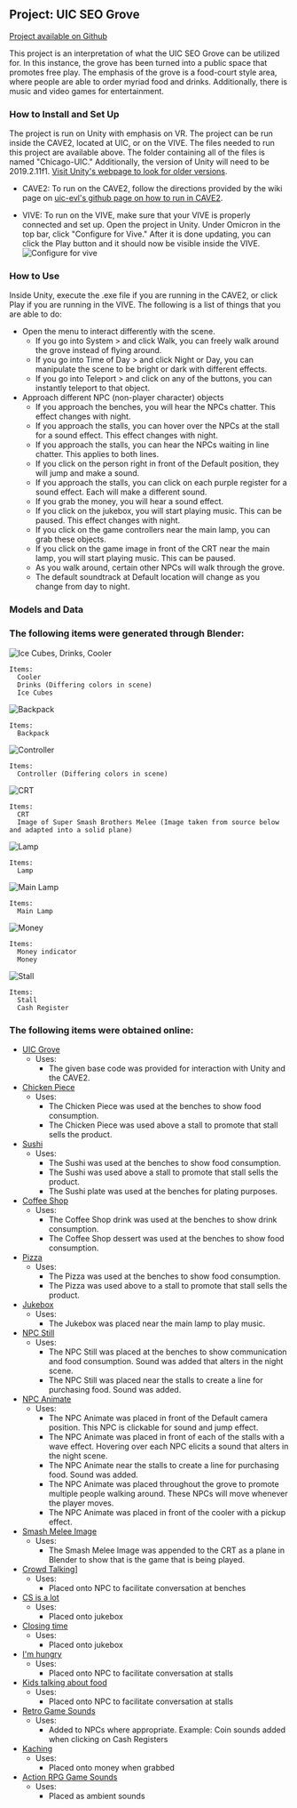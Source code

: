 ## Project: UIC SEO Grove

[Project available on Github](https://github.com/tsodapop/CS528-Project-1)

This project is an interpretation of what the UIC SEO Grove can be utilized for. In this instance, the grove has been turned into a public space that promotes free play. The emphasis of the grove is a food-court style area, where people are able to order myriad food and drinks. Additionally, there is music and video games for entertainment. 

### How to Install and Set Up

The project is run on Unity with emphasis on VR. The project can be run inside the CAVE2, located at UIC, or on the VIVE. The files needed to run this project are available above. The folder containing all of the files is named "Chicago-UIC." Additionally, the version of Unity will need to be 2019.2.11f1. [Visit Unity's webpage to look for older versions](https://unity3d.com/get-unity/download/archive).

- CAVE2: To run on the CAVE2, follow the directions provided by the wiki page on [uic-evl's github page on how to run in CAVE2](https://github.com/uic-evl/omicron-unity/wiki/Guide-for-running-Unity-in-CAVE2#building-on-cave2). 

- VIVE: To run on the VIVE, make sure that your VIVE is properly connected and set up. Open the project in Unity. Under Omicron in the top bar, click "Configure for Vive." After it is done updating, you can click the Play button and it should now be visible inside the VIVE. 
![Configure for vive](https://github.com/tsodapop/CS528-Project-1/blob/master/Conf_for_vive.png)

### How to Use

Inside Unity, execute the .exe file if you are running in the CAVE2, or click Play if you are running in the VIVE. The following is a list of things that you are able to do:
- Open the menu to interact differently with the scene. 
  - If you go into System > and click Walk, you can freely walk around the grove instead of flying around.
  - If you go into Time of Day > and click Night or Day, you can manipulate the scene to be bright or dark with different effects.
  - If you go into Teleport > and click on any of the buttons, you can instantly teleport to that object.
- Approach different NPC (non-player character) objects
  - If you approach the benches, you will hear the NPCs chatter. This effect changes with night.
  - If you approach the stalls, you can hover over the NPCs at the stall for a sound effect. This effect changes with night.
  - If you approach the stalls, you can hear the NPCs waiting in line chatter. This applies to both lines.
  - If you click on the person right in front of the Default position, they will jump and make a sound.
  - If you approach the stalls, you can click on each purple register for a sound effect. Each will make a different sound.
  - If you grab the money, you will hear a sound effect. 
  - If you click on the jukebox, you will start playing music. This can be paused. This effect changes with night.
  - If you click on the game controllers near the main lamp, you can grab these objects.
  - If you click on the game image in front of the CRT near the main lamp, you will start playing music. This can be paused. 
  - As you walk around, certain other NPCs will walk through the grove.
  - The default soundtrack at Default location will change as you change from day to night.

### Models and Data

### The following items were generated through Blender:
![Ice Cubes, Drinks, Cooler](https://github.com/tsodapop/CS528-Project-1/blob/master/cooler_drinks_ice_cubes.png)
```
Items:
  Cooler
  Drinks (Differing colors in scene)
  Ice Cubes
```
![Backpack](https://github.com/tsodapop/CS528-Project-1/blob/master/backpack.png)
```
Items:
  Backpack
```  
![Controller](https://github.com/tsodapop/CS528-Project-1/blob/master/controller.png)
```
Items:
  Controller (Differing colors in scene)
```
![CRT](https://github.com/tsodapop/CS528-Project-1/blob/master/crt.png)
```
Items:
  CRT
  Image of Super Smash Brothers Melee (Image taken from source below and adapted into a solid plane)
```  
![Lamp](https://github.com/tsodapop/CS528-Project-1/blob/master/lamp.png)
```
Items:
  Lamp  
```
![Main Lamp](https://github.com/tsodapop/CS528-Project-1/blob/master/main_lamp.png)
```
Items:
  Main Lamp
```
![Money](https://github.com/tsodapop/CS528-Project-1/blob/master/money%20indicator.png)
```
Items:
  Money indicator
  Money
```
![Stall](https://github.com/tsodapop/CS528-Project-1/blob/master/stall.png)
```
Items:
  Stall
  Cash Register
```
### The following items were obtained online:
- [UIC Grove](http://www.evl.uic.edu/aej/528/Chicago-UIC.zip)
  - Uses:
    - The given base code was provided for interaction with Unity and the CAVE2. 
- [Chicken Piece](https://assetstore.unity.com/packages/3d/props/food/chicken-piece-free-160801) 
  - Uses: 
    - The Chicken Piece was used at the benches to show food consumption. 
    - The Chicken Piece was used above a stall to promote that stall sells the product.
- [Sushi](https://assetstore.unity.com/packages/3d/props/food/japanese-food-sushi-free-158209)
  - Uses:
    - The Sushi was used at the benches to show food consumption.
    - The Sushi was used above a stall to promote that stall sells the product.
    - The Sushi plate was used at the benches for plating purposes.    
- [Coffee Shop](https://assetstore.unity.com/packages/3d/props/coffeeshop-starter-pack-160914)
  - Uses:
    - The Coffee Shop drink was used at the benches to show drink consumption.
    - The Coffee Shop dessert was used at the benches to show food consumption.
- [Pizza](https://assetstore.unity.com/packages/3d/props/food/pbr-pizza-108425)
  - Uses:
    - The Pizza was used at the benches to show food consumption.
    - The Pizza was used above to a stall to promote that stall sells the product. 
- [Jukebox](https://assetstore.unity.com/packages/3d/props/electronics/jukebox-music-player-152930)
  - Uses:
    - The Jukebox was placed near the main lamp to play music.
- [NPC Still](https://assetstore.unity.com/packages/3d/characters/humanoids/npc-character-proto-series-132051)
  - Uses:
    - The NPC Still was placed at the benches to show communication and food consumption. Sound was added that alters in the night scene.
    - The NPC Still was placed near the stalls to create a line for purchasing food. Sound was added.
- [NPC Animate](https://assetstore.unity.com/packages/3d/characters/humanoids/character-pack-free-sample-79870)
  - Uses: 
    - The NPC Animate was placed in front of the Default camera position. This NPC is clickable for sound and jump effect.
    - The NPC Animate was placed in front of each of the stalls with a wave effect. Hovering over each NPC elicits a sound that alters in the night scene.
    - The NPC Animate near the stalls to create a line for purchasing food. Sound was added. 
    - The NPC Animate was placed throughout the grove to promote multiple people walking around. These NPCs will move whenever the player moves. 
    - The NPC Animate was placed in front of the cooler with a pickup effect. 
- [Smash Melee Image](https://en.wikipedia.org/wiki/Super_Smash_Bros._Melee#/media/File:SpecialMelee.jpg)
  - Uses:
    - The Smash Melee Image was appended to the CRT as a plane in Blender to show that is the game that is being played.
- [Crowd Talking](https://www.youtube.com/watch?v=mLld3JVwxew)]
  - Uses:
    - Placed onto NPC to facilitate conversation at benches
- [CS is a lot](https://www.youtube.com/watch?v=NlI360Y9wLA)
  - Uses:
    - Placed onto jukebox 
- [Closing time](https://www.youtube.com/watch?v=zmtOY4Hz6Ks)
  - Uses:
    - Placed onto jukebox
- [I'm hungry](https://www.youtube.com/watch?v=nHeTfagADnc)
  - Uses:
    - Placed onto NPC to facilitate conversation at stalls
- [Kids talking about food](https://www.youtube.com/watch?v=_T0ZiqRdU8Y)
  - Uses:
    - Placed onto NPC to facilitate conversation at stalls
- [Retro Game Sounds](https://assetstore.unity.com/packages/audio/sound-fx/sound-fx-retro-pack-121743)
  - Uses:
    - Added to NPCs where appropriate. Example: Coin sounds added when clicking on Cash Registers
- [Kaching](https://www.youtube.com/watch?v=4kVTqUxJYBA)
  - Uses:
    - Placed onto money when grabbed
- [Action RPG Game Sounds](https://assetstore.unity.com/packages/audio/music/action-rpg-music-free-85434)
  - Uses:
    - Placed as ambient sounds
